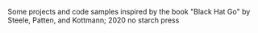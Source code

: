 Some projects and code samples inspired by the book "Black Hat Go" by Steele, Patten, and Kottmann; 2020 no starch press
